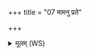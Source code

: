 +++
title = "07 मामनु प्रते"

+++
<details><summary>मूलम् (WS)</summary>

मामनु प्रते मनो वत्सा पाकेव धावतु ।  
अभिले अभिमादन्यसौमामभिमाद्यतु ॥ ७ ॥
</details>